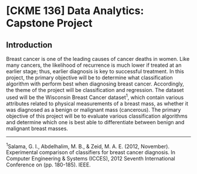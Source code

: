# [CKME 136] Data Analytics: Capstone Project

## Introduction
Breast cancer is one of the leading causes of cancer deaths in women. Like many cancers, the likelihood of recurrence is much lower if treated at an earlier stage; thus, earlier diagnosis is key to successful treatment. In this project, the primary objective will be to determine what classification algorithm with perform best when diagnosing breast cancer. Accordingly, the theme of the project will be classification and regression. The dataset used will be the Wisconsin Breast Cancer dataset<sup>1</sup>, which contain various attributes related to physical measurements of a breast mass, as whether it was diagnosed as a benign or malignant mass (cancerous). The primary objective of this project will be to evaluate various classification algorithms and determine which one is best able to differentiate between benign and malignant breast masses.

---

<sup>1</sup>Salama, G. I., Abdelhalim, M. B., & Zeid, M. A. E. (2012, November). Experimental comparison of classifiers for breast cancer diagnosis. In Computer Engineering & Systems (ICCES), 2012 Seventh International Conference on (pp. 180-185). IEEE.
